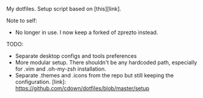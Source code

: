 My dotfiles. Setup script based on [this][link].

Note to self:
* No longer in use. I now keep a forked of zprezto instead. 

TODO:
* Separate desktop configs and tools preferences
* More modular setup. There shouldn't be any hardcoded path, especially for .vim and .oh-my-zsh installation.
* Separate .themes and .icons from the repo but still keeping the configuration.
[link]: https://github.com/cdown/dotfiles/blob/master/setup

